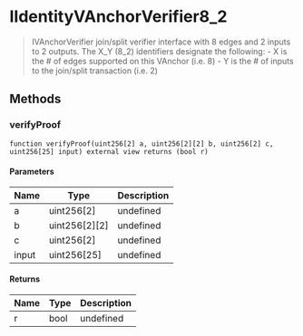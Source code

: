 # IIdentityVAnchorVerifier8_2



> IVAnchorVerifier join/split verifier interface with 8 edges and 2 inputs to 2 outputs. The X_Y (8_2) identifiers designate the following: - X is the # of edges supported on this VAnchor (i.e. 8) - Y is the # of inputs to the join/split transaction (i.e. 2)





## Methods

### verifyProof

```solidity
function verifyProof(uint256[2] a, uint256[2][2] b, uint256[2] c, uint256[25] input) external view returns (bool r)
```





#### Parameters

| Name | Type | Description |
|---|---|---|
| a | uint256[2] | undefined
| b | uint256[2][2] | undefined
| c | uint256[2] | undefined
| input | uint256[25] | undefined

#### Returns

| Name | Type | Description |
|---|---|---|
| r | bool | undefined




